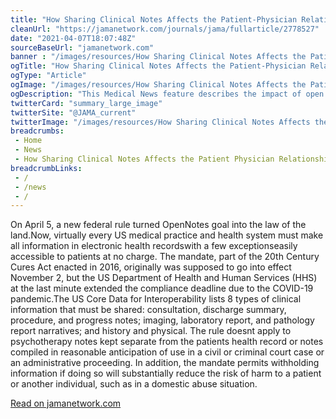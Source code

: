 ```yaml
--- 
title: "How Sharing Clinical Notes Affects the Patient-Physician Relationship"
cleanUrl: "https://jamanetwork.com/journals/jama/fullarticle/2778527"
date: "2021-04-07T18:07:48Z"
sourceBaseUrl: "jamanetwork.com"
banner : "/images/resources/How Sharing Clinical Notes Affects the PatientPhysician Relationship.png"
ogTitle: "How Sharing Clinical Notes Affects the Patient-Physician Relationship"
ogType: "Article"
ogImage: "/images/resources/How Sharing Clinical Notes Affects the PatientPhysician Relationship.png"
ogDescription: "This Medical News feature describes the impact of open visit notes on patient care."
twitterCard: "summary_large_image"
twitterSite: "@JAMA_current"
twitterImage: "/images/resources/How Sharing Clinical Notes Affects the PatientPhysician Relationship.png"
breadcrumbs:
 - Home
 - News
 - How Sharing Clinical Notes Affects the Patient Physician Relationship
breadcrumbLinks:
 - / 
 - /news
 - / 
---
```

On April 5, a new federal rule turned OpenNotes goal into the law of the land.Now, virtually every US medical practice and health system must make all information in electronic health recordswith a few exceptionseasily accessible to patients at no charge. The mandate, part of the 20th Century Cures Act enacted in 2016, originally was supposed to go into effect November 2, but the US Department of Health and Human Services (HHS) at the last minute extended the compliance deadline due to the COVID-19 pandemic.The US Core Data for Interoperability lists 8 types of clinical information that must be shared: consultation, discharge summary, procedure, and progress notes; imaging, laboratory report, and pathology report narratives; and history and physical. The rule doesnt apply to psychotherapy notes kept separate from the patients health record or notes compiled in reasonable anticipation of use in a civil or criminal court case or an administrative proceeding. In addition, the mandate permits withholding information if doing so will substantially reduce the risk of harm to a patient or another individual, such as in a domestic abuse situation.  
  
[Read on jamanetwork.com](https://jamanetwork.com/journals/jama/fullarticle/2778527)
